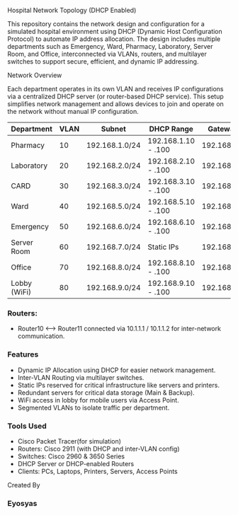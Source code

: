 Hospital Network Topology (DHCP Enabled)

This repository contains the network design and configuration for a simulated hospital environment using DHCP (Dynamic Host Configuration Protocol) to automate IP address allocation. The design includes multiple departments such as Emergency, Ward, Pharmacy, Laboratory, Server Room, and Office, interconnected via VLANs, routers, and multilayer switches to support secure, efficient, and dynamic IP addressing.

Network Overview

Each department operates in its own VLAN and receives IP configurations via a centralized DHCP server (or router-based DHCP service). This setup simplifies network management and allows devices to join and operate on the network without manual IP configuration.

| Department       | VLAN | Subnet         | DHCP Range            | Gateway       |
|------------------|------|----------------|------------------------|---------------|
| Pharmacy         | 10   | 192.168.1.0/24 | 192.168.1.10 - .100    | 192.168.1.1   |
| Laboratory       | 20   | 192.168.2.0/24 | 192.168.2.10 - .100    | 192.168.2.1   |
| CARD             | 30   | 192.168.3.0/24 | 192.168.3.10 - .100    | 192.168.3.1   |
| Ward             | 40   | 192.168.5.0/24 | 192.168.5.10 - .100    | 192.168.5.1   |
| Emergency        | 50   | 192.168.6.0/24 | 192.168.6.10 - .100    | 192.168.6.1   |
| Server Room      | 60   | 192.168.7.0/24 | Static IPs             | 192.168.7.1   |
| Office           | 70   | 192.168.8.0/24 | 192.168.8.10 - .100    | 192.168.8.1   |
| Lobby (WiFi)     | 80   | 192.168.9.0/24 | 192.168.9.10 - .100    | 192.168.9.1   |

### Routers:
- Router10 <--> Router11 connected via 10.1.1.1 / 10.1.1.2 for inter-network communication.

### Features

- Dynamic IP Allocation using DHCP for easier network management.
- Inter-VLAN Routing via multilayer switches.
- Static IPs reserved for critical infrastructure like servers and printers.
- Redundant servers for critical data storage (Main & Backup).
- WiFi access in lobby for mobile users via Access Point.
- Segmented VLANs to isolate traffic per department.

### Tools Used

- Cisco Packet Tracer(for simulation)
- Routers: Cisco 2911 (with DHCP and inter-VLAN config)
- Switches: Cisco 2960 & 3650 Series
- DHCP Server or DHCP-enabled Routers
- Clients: PCs, Laptops, Printers, Servers, Access Points

Created By

### Eyosyas
